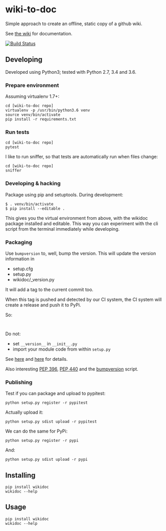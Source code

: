 # wiki-to-doc

Simple approach to create an offline, static copy of a github wiki.

See [the wiki](https://github.com/serra/wiki-to-doc/wiki) for documentation.

[![Build Status](https://travis-ci.org/serra/wiki-to-doc.svg?branch=master)](https://travis-ci.org/serra/wiki-to-doc)

## Developing

Developed using Python3; tested with Python 2.7, 3.4 and 3.6.

### Prepare environment

Assuming virtualenv 1.7+:

```
cd [wiki-to-doc repo]
virtualenv -p /usr/bin/python3.6 venv
source venv/bin/activate
pip install -r requirements.txt
```

### Run tests

```
cd [wiki-to-doc repo]
pytest
```

I like to run sniffer, so that tests are automatically run when files change:

```
cd [wiki-to-doc repo]
sniffer
```

### Developing & hacking

Package using pip and setuptools. During development:

```
$ . venv/bin/activate
$ pip install --editable .

```

This gives you the virtual environment from above,
with the wikidoc package installed and editable.
This way you can experiment with the cli script from the terminal 
immediately while developing.

### Packaging

Use `bumpversion` to, well, bump the version.
This will update the version information in 

 * setup.cfg
 * setup.py
 * wikidoc/_version.py

It will add a tag to the current commit too.

When this tag is pushed and detected by our CI system, 
the CI system will create a release and push it to PyPi.

So:

```


```



Do not: 

 * set `__version__` in `__init__.py`
 * import your module code from within `setup.py`

See [here](https://stackoverflow.com/questions/2058802/how-can-i-get-the-version-defined-in-setup-py-setuptools-in-my-package) 
and [here](https://stackoverflow.com/questions/458550/standard-way-to-embed-version-into-python-package) for details.

Also interesting [PEP 396], [PEP 440] and the [bumpversion] script.

 [PEP 396]: https://www.python.org/dev/peps/pep-0396/
 [PEP 440]: https://www.python.org/dev/peps/pep-0440/
 [bumpversion]: https://pypi.python.org/pypi/bumpversion


### Publishing

Test if you can package and upload to pypitest:

```
python setup.py register -r pypitest
```

Actually upload it:

```
python setup.py sdist upload -r pypitest
```

We can do the same for PyPi:

```
python setup.py register -r pypi
```

And:

```
python setup.py sdist upload -r pypi
```

## Installing

```
pip install wikidoc
wikidoc --help
```


## Usage

```
pip install wikidoc
wikidoc --help
```

